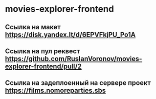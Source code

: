 # movies-explorer-frontend
## Ссылка на макет https://disk.yandex.lt/d/6EPVFkjPU_Po1A
## Ссылка на пул реквест https://github.com/RuslanVoronov/movies-explorer-frontend/pull/2
## Ссылка на задеплоенный на сервере проект https://films.nomoreparties.sbs